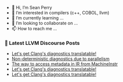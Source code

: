 - 👋 Hi, I’m Sean Perry
- 👀 I’m interested in compilers (c++, COBOL, llvm)
- 🌱 I’m currently learning ...
- 💞️ I’m looking to collaborate on ...
- 📫 How to reach me ...

<!---
s66perry/s66perry is a ✨ special ✨ repository because its `README.md` (this file) appears on your GitHub profile.
You can click the Preview link to take a look at your changes.
--->
### 📕 Latest LLVM Discourse Posts

<!-- DISCOURSE-LLVM:START -->
- [Let&#39;s get Clang&#39;s diagnostics translatable!](https://discourse.llvm.org/t/lets-get-clangs-diagnostics-translatable/67094#post_14)
- [Non-deterministic diagnostics due to parallelism](https://discourse.llvm.org/t/non-deterministic-diagnostics-due-to-parallelism/64389?page=2#post_25)
- [The way to access metadata in IR from MachineInstr](https://discourse.llvm.org/t/the-way-to-access-metadata-in-ir-from-machineinstr/67077#post_5)
- [Let&#39;s get Clang&#39;s diagnostics translatable!](https://discourse.llvm.org/t/lets-get-clangs-diagnostics-translatable/67094#post_13)
- [Let&#39;s get Clang&#39;s diagnostics translatable!](https://discourse.llvm.org/t/lets-get-clangs-diagnostics-translatable/67094#post_12)
<!-- DISCOURSE-LLVM:END -->
